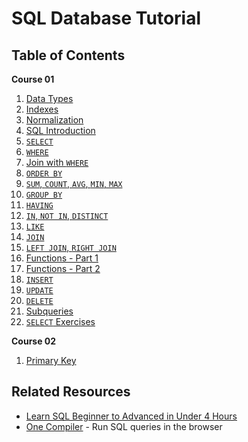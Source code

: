 # SQL Database Tutorial

## Table of Contents

**Course 01**

1. [Data Types](./notes/course_01/01_datatypes.md)
2. [Indexes](./notes/course_01/02_indexes.md)
3. [Normalization](./notes/course_01/03_normalization.md)
4. [SQL Introduction](./notes/course_01/04_sql_intro.md)
5. [`SELECT`](./notes/course_01/05_select.md)
6. [`WHERE`](./notes/course_01/06_select_where.md)
7. [Join with `WHERE`](./notes/course_01/07_join_with_select.md)
8. [`ORDER BY`](./notes/course_01/08_order_by.md)
9. [`SUM`, `COUNT`, `AVG`, `MIN`, `MAX`](./notes/course_01/09_aggregate_functions.md)
10. [`GROUP BY`](./notes/course_01/10_group_by.md)
11. [`HAVING`](./notes/course_01/11_having.md)
12. [`IN`, `NOT IN`, `DISTINCT`](./notes/course_01/12_in_not_in_distinct.md)
13. [`LIKE`](./notes/course_01/13_like.md)
14. [`JOIN`](./notes/course_01/14_join.md)
15. [`LEFT JOIN`, `RIGHT JOIN`](./notes/course_01/15_left_right_join.md)
16. [Functions - Part 1](./notes/course_01/16_functions_part_1.md)
17. [Functions - Part 2](./notes/course_01/17_functions_part_2.md)
18. [`INSERT`](./notes/course_01/18_insert.md)
19. [`UPDATE`](./notes/course_01/19_update.md)
20. [`DELETE`](./notes/course_01/20_delete.md)
21. [Subqueries](./notes/course_01/21_subqueries.md)
22. [`SELECT` Exercises](./notes/course_01/22_select_exercises.md)

**Course 02**

1. [Primary Key](./notes/course_02/01_primary_key.md)

## Related Resources

- [Learn SQL Beginner to Advanced in Under 4 Hours](https://youtu.be/OT1RErkfLNQ?si=yQWFLMcdgM9cHiIq)
- [One Compiler](https://onecompiler.com/mysql) - Run SQL queries in the browser
